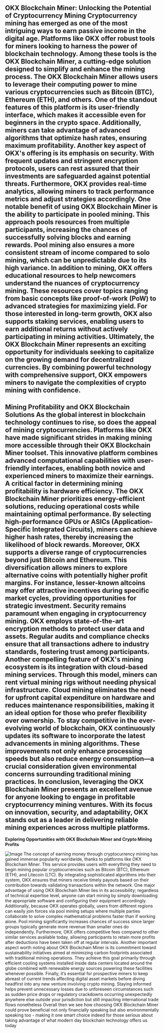 **OKX Blockchain Miner: Unlocking the Potential of Cryptocurrency Mining**
Cryptocurrency mining has emerged as one of the most intriguing ways to earn passive income in the digital age. Platforms like OKX offer robust tools for miners looking to harness the power of blockchain technology. Among these tools is the **OKX Blockchain Miner**, a cutting-edge solution designed to simplify and enhance the mining process.
The OKX Blockchain Miner allows users to leverage their computing power to mine various cryptocurrencies such as Bitcoin (BTC), Ethereum (ETH), and others. One of the standout features of this platform is its user-friendly interface, which makes it accessible even for beginners in the crypto space. Additionally, miners can take advantage of advanced algorithms that optimize hash rates, ensuring maximum profitability.
Another key aspect of OKX's offering is its emphasis on security. With frequent updates and stringent encryption protocols, users can rest assured that their investments are safeguarded against potential threats. Furthermore, OKX provides real-time analytics, allowing miners to track performance metrics and adjust strategies accordingly.
One notable benefit of using OKX Blockchain Miner is the ability to participate in pooled mining. This approach pools resources from multiple participants, increasing the chances of successfully solving blocks and earning rewards. Pool mining also ensures a more consistent stream of income compared to solo mining, which can be unpredictable due to its high variance.
In addition to mining, OKX offers educational resources to help newcomers understand the nuances of cryptocurrency mining. These resources cover topics ranging from basic concepts like proof-of-work (PoW) to advanced strategies for maximizing yield. For those interested in long-term growth, OKX also supports staking services, enabling users to earn additional returns without actively participating in mining activities.
Ultimately, the OKX Blockchain Miner represents an exciting opportunity for individuals seeking to capitalize on the growing demand for decentralized currencies. By combining powerful technology with comprehensive support, OKX empowers miners to navigate the complexities of crypto mining with confidence.
---
**Mining Profitability and OKX Blockchain Solutions**
As the global interest in blockchain technology continues to rise, so does the appeal of mining cryptocurrencies. Platforms like OKX have made significant strides in making mining more accessible through their **OKX Blockchain Miner** toolset. This innovative platform combines advanced computational capabilities with user-friendly interfaces, enabling both novice and experienced miners to maximize their earnings.
A critical factor in determining mining profitability is hardware efficiency. The OKX Blockchain Miner prioritizes energy-efficient solutions, reducing operational costs while maintaining optimal performance. By selecting high-performance GPUs or ASICs (Application-Specific Integrated Circuits), miners can achieve higher hash rates, thereby increasing the likelihood of block rewards.
Moreover, OKX supports a diverse range of cryptocurrencies beyond just Bitcoin and Ethereum. This diversification allows miners to explore alternative coins with potentially higher profit margins. For instance, lesser-known altcoins may offer attractive incentives during specific market cycles, providing opportunities for strategic investment.
Security remains paramount when engaging in cryptocurrency mining. OKX employs state-of-the-art encryption methods to protect user data and assets. Regular audits and compliance checks ensure that all transactions adhere to industry standards, fostering trust among participants.
Another compelling feature of OKX's mining ecosystem is its integration with cloud-based mining services. Through this model, miners can rent virtual mining rigs without needing physical infrastructure. Cloud mining eliminates the need for upfront capital expenditure on hardware and reduces maintenance responsibilities, making it an ideal option for those who prefer flexibility over ownership.
To stay competitive in the ever-evolving world of blockchain, OKX continuously updates its software to incorporate the latest advancements in mining algorithms. These improvements not only enhance processing speeds but also reduce energy consumption—a crucial consideration given environmental concerns surrounding traditional mining practices.
In conclusion, leveraging the OKX Blockchain Miner presents an excellent avenue for anyone looking to engage in profitable cryptocurrency mining ventures. With its focus on innovation, security, and adaptability, OKX stands out as a leader in delivering reliable mining experiences across multiple platforms.
---
**Exploring Opportunities with OKX Blockchain Miner and Crypto Mining Profits**

![Image](https://github.com/user-attachments/assets/d7419ec9-dc67-403f-bf28-8faea5f1f74f)
The concept of earning money through cryptocurrency mining has gained immense popularity worldwide, thanks to platforms like OKX Blockchain Miner. This service provides users with everything they need to begin mining popular cryptocurrencies such as Bitcoin (BTC), Ethereum (ETH), and Litecoin (LTC). By integrating sophisticated algorithms into their system, OKX ensures that miners receive timely payouts based on their contribution towards validating transactions within the network.
One major advantage of using OKX Blockchain Miner lies in its accessibility; regardless of technical expertise level, anyone can start mining by simply downloading the appropriate software and configuring their equipment accordingly. Additionally, because OKX operates globally, users from different regions can easily join forces via pool mining setups where multiple parties collaborate to solve complex mathematical problems faster than if working alone.
Pool mining significantly increases chances of success since larger groups typically generate more revenue than smaller ones do independently. Furthermore, OKX offers competitive fees compared to other similar services available today, allowing participants to retain more profits after deductions have been taken off at regular intervals.
Another important aspect worth noting about OKX Blockchain Miner is its commitment toward sustainability initiatives aimed at minimizing carbon footprints associated with traditional mining operations. They achieve this goal primarily through efficient cooling systems installed inside data centers located around the globe combined with renewable energy sources powering these facilities whenever possible.
Finally, it’s essential for prospective miners to keep abreast of current trends affecting digital asset markets before diving headfirst into any new venture involving crypto mining. Staying informed helps prevent unnecessary losses due to unforeseen circumstances such as sudden price drops or regulatory crackdowns occurring unexpectedly anywhere else outside your jurisdiction but still impacting international trade flows nonetheless
Overall then we see how choosing OKX Blockchain Miner could prove beneficial not only financially speaking but also environmentally speaking too - making it one smart choice indeed for those serious about taking advantage of what modern day blockchain technology offers us today
